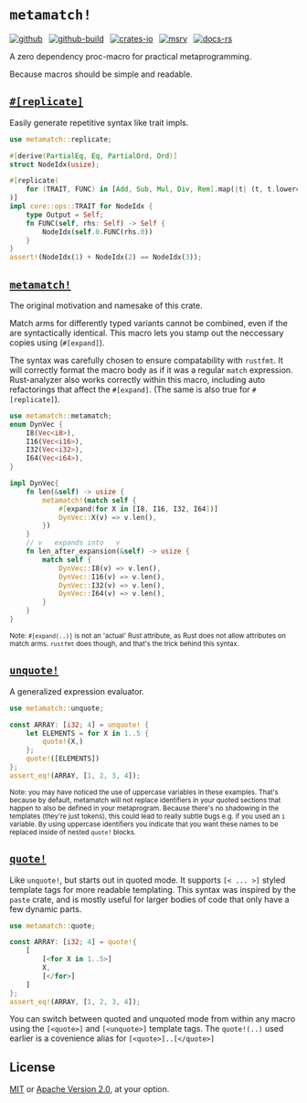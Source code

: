 # `metamatch!`

[![github]](https://github.com/cmrschwarz/metamatch)&ensp;
[![github-build]](https://github.com/cmrschwarz/metamatch/actions/workflows/ci.yml)&ensp;
[![crates-io]](https://crates.io/crates/metamatch)&ensp;
[![msrv]](https://crates.io/crates/metamatch)&ensp;
[![docs-rs]](https://docs.rs/metamatch)&ensp;

[github]: https://img.shields.io/badge/cmrschwarz/metamatch-8da0cb?labelColor=555555&logo=github
[github-build]: https://img.shields.io/github/actions/workflow/status/cmrschwarz/metamatch/ci.yml?branch=main&logo=github
[crates-io]: https://img.shields.io/crates/v/metamatch.svg?logo=rust
[msrv]: https://img.shields.io/crates/msrv/metamatch?logo=rust
[docs-rs]: https://img.shields.io/badge/docs.rs-metamatch-66c2a5?logo=docs.rs

A zero dependency proc-macro for practical metaprogramming.

Because macros should be simple and readable.

## [`#[replicate]`](https://docs.rs/metamatch/latest/metamatch/attr.replicate.html)
Easily generate repetitive syntax like trait impls.

```rust
use metamatch::replicate;

#[derive(PartialEq, Eq, PartialOrd, Ord)]
struct NodeIdx(usize);

#[replicate(
    for (TRAIT, FUNC) in [Add, Sub, Mul, Div, Rem].map(|t| (t, t.lowercase()))
)]
impl core::ops::TRAIT for NodeIdx {
    type Output = Self;
    fn FUNC(self, rhs: Self) -> Self {
        NodeIdx(self.0.FUNC(rhs.0))
    }
}
assert!(NodeIdx(1) + NodeIdx(2) == NodeIdx(3));
```

## [`metamatch!`](https://docs.rs/metamatch/latest/metamatch/macro.metamatch.html)
The original motivation and namesake of this crate.

Match arms for differently typed variants cannot be combined, even if the are
syntactically identical. This macro lets you stamp out the neccessary
copies using (`#[expand]`).

The syntax was carefully chosen to ensure compatability with `rustfmt`.
It will correctly format the macro body as if it was a regular `match` expression.
Rust-analyzer also works correctly within this macro,
including auto refactorings that affect the `#[expand]`.
(The same is also true for `#[replicate]`).

```rust
use metamatch::metamatch;
enum DynVec {
    I8(Vec<i8>),
    I16(Vec<i16>),
    I32(Vec<i32>),
    I64(Vec<i64>),
}

impl DynVec{
    fn len(&self) -> usize {
        metamatch!(match self {
            #[expand(for X in [I8, I16, I32, I64])]
            DynVec::X(v) => v.len(),
        })
    }
    // v   expands into   v
    fn len_after_expansion(&self) -> usize {
        match self {
            DynVec::I8(v) => v.len(),
            DynVec::I16(v) => v.len(),
            DynVec::I32(v) => v.len(),
            DynVec::I64(v) => v.len(),
        }
    }
}
```
<sub>
Note: <code>#[expand(..)]</code> is not an 'actual' Rust attribute,
as Rust does not allow attributes on match arms.
<code>rustfmt</code> does though, and that's the trick behind this syntax.
</sub>

## [`unquote!`](https://docs.rs/metamatch/latest/metamatch/macro.quote.html)
A generalized expression evaluator.

```rust
use metamatch::unquote;

const ARRAY: [i32; 4] = unquote! {
    let ELEMENTS = for X in 1..5 {
        quote!(X,)
    };
    quote!([ELEMENTS])
};
assert_eq!(ARRAY, [1, 2, 3, 4]);
```

<sub>
Note: you may have noticed the use of uppercase variables in these examples.
That's because by default, metamatch will not replace identifiers
in your quoted sections that happen to also be defined in your metaprogram.
Because there's no shadowing in the templates (they're just tokens),
this could lead to really subtle bugs e.g. if you used an <code>i</code>
variable. By using uppercase identifiers you indicate that you want these names
to be replaced inside of nested <code>quote!</code> blocks.
</sub>

## [`quote!`](https://docs.rs/metamatch/latest/metamatch/macro.quote.html)
Like `unquote!`, but starts out in quoted mode.
It supports `[< ... >]` styled template tags for more readable templating.
This syntax was inspired by the `paste` crate,
and is mostly useful for larger bodies of code that only have a few dynamic parts.

```rust
use metamatch::quote;

const ARRAY: [i32; 4] = quote!{
    [
        [<for X in 1..5>]
        X,
        [</for>]
    ]
};
assert_eq!(ARRAY, [1, 2, 3, 4]);
```

You can switch between quoted and unquoted mode from within any macro using
the `[<quote>]` and `[<unquote>]` template tags.
The `quote!(..)` used earlier is a covenience alias for `[<quote>]..[</quote>]`


## License
[MIT](./LICENSE-MIT) or [Apache Version 2.0](./LICENSE-APACHE), at your option.
